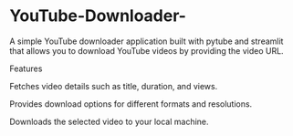 # YouTube-Downloader-
A simple YouTube downloader application built with pytube and streamlit that allows you to download YouTube videos by providing the video URL.

Features

Fetches video details such as title, duration, and views.

Provides download options for different formats and resolutions.

Downloads the selected video to your local machine.
